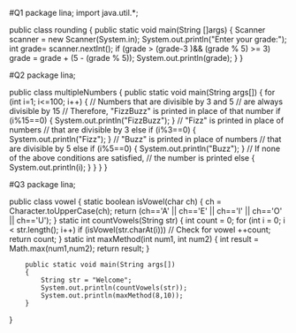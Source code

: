 #Q1
package lina;
import java.util.*;

public class rounding {
    public static void main(String []args) {
            Scanner scanner = new Scanner(System.in);
            System.out.println("Enter your grade:");
            int grade= scanner.nextInt();
            if (grade > (grade-3 )&& (grade % 5) >= 3)
                grade = grade + (5 - (grade % 5));
            System.out.println(grade);
    }
}


#Q2
package lina;

public class multipleNumbers {
    public static void main(String args[])
    {
        for (int i=1; i<=100; i++)
        {
            // Numbers that are divisible by 3 and 5
            // are always divisible by 15
            // Therefore, "FizzBuzz" is printed in place of that number
            if (i%15==0)
            {
                System.out.println("FizzBuzz");
            }
            // "Fizz" is printed in place of numbers
            // that are divisible by 3
            else if (i%3==0)
            {
                System.out.println("Fizz");
            }
            // "Buzz" is printed in place of numbers
            // that are divisible by 5
            else if (i%5==0)
            {
                System.out.println("Buzz");
            }
            // If none of the above conditions are satisfied,
            // the number is printed
            else
            {
                System.out.println(i);
            }
        }
    }
}


#Q3
package lina;

public class vowel {
        static boolean isVowel(char ch)
        {
            ch = Character.toUpperCase(ch);
            return (ch=='A' || ch=='E' || ch=='I' ||
                    ch=='O' || ch=='U');
        }
        static int countVowels(String str)
        {
            int count = 0;
            for (int i = 0; i < str.length(); i++)
                if (isVowel(str.charAt(i))) // Check for vowel
                    ++count;
            return count;
        }
        static int maxMethod(int num1, int num2)
        {
           int result = Math.max(num1,num2);
          return result;
        }

        public static void main(String args[])
        {
            String str = "Welcome";
            System.out.println(countVowels(str));
            System.out.println(maxMethod(8,10));
        }
}
